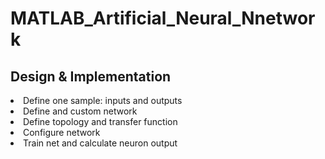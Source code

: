 # MATLAB_Artificial_Neural_Nnetwork

<h2>Design & Implementation</h2>
<li> Define one sample: inputs and outputs </li>
<li> Define and custom network </li>
<li> Define topology and transfer function </li>
<li> Configure network </li>
<li> Train net and calculate neuron output </li>

